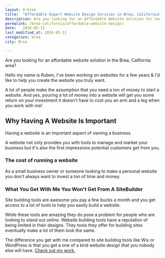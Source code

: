 ```yaml
---
layout: 0-brea
title:  "Affordable Expert Website Design Services in Brea, California"
description: Are you looking for an Affordable Website Solution for Your Business in the Brea, California Area? - Click Here To Get Expert Help at An Affordable Price
permalink: /brea-california/affordable-website-design/
date:   2024-02-12
last_modified_at: 2024-03-11
categories: brea
city: Brea

---
```


Are you looking for an affordable website solution in the Brea, California area?  

Hello my name is Ruben, I've been working on websites for a few years & I'd like to help you create the website you truly want.

A lot of people make the assumption that you need a ton of money to start a website.  And yes, pouring a lot of money into a website will get you some return on your investment it doesn't have to cost you an arm and a leg when you work with me!

## Why Having A Website Is Important

Having a website is an important aspect of owning a business. 

A website not only provides you with tools to manage and market your business but it's also the first impressions potential customers get from you.

### The cost of running a website
As a small business owner or someone looking to make a personal website you don't always want to invest a ton of time and money.

### What You Get With Me You Won't Get From A SiteBuilder
Site building tools are awesome you pay a few bucks a month and you get access to a lot of tools to help you easily build a website. 

While these tools are amazing they do pose a problem for people who are looking to stand out online. Website building tools have a reputation of being limited in their designs.  They tools they offer for building sites eventually make a lot of them look the same.

The difference you get with me compared to site building tools like Wix or WordPress is that you get a one of a kind website design that you nobody else will have.
<a href="/figma-templates/" target="_blank">Check out my work.</a>


